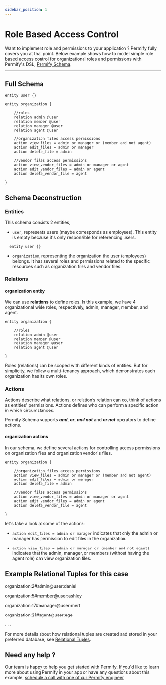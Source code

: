 ```yaml
---
sidebar_position: 1
---
```


# Role Based Access Control

Want to implement role and permissions to your application ? Permify fully covers you at that point. Below example shows how to model simple role based access control for organizational roles and permissions with Permify's DSL, [Permify Schema].

[Permify Schema]: /docs/getting-started/modeling

-------

## Full Schema

```perm
entity user {} 

entity organization {

    //roles 
    relation admin @user    
    relation member @user    
    relation manager @user    
    relation agent @user  

    //organization files access permissions
    action view_files = admin or manager or (member and not agent)
    action edit_files = admin or manager
    action delete_file = admin 

    //vendor files access permissions
    action view_vendor_files = admin or manager or agent
    action edit_vendor_files = admin or agent
    action delete_vendor_file = agent

} 
```

## Schema Deconstruction

### Entities

This schema consists 2 entities, 

- `user`, represents users (maybe corresponds as employees). This entity is empty because it's only responsible for referencing users.

```perm
  entity user {}
```

- `organization`, representing the organization the user (employees) belongs. It has several roles and permissions related to the specific resources such as organization files and vendor files.

### Relations

#### organization entity

We can use **relations** to define roles. In this example, we have 4 organizational wide roles, respectively; admin, manager, member, and agent. 

```perm
entity organization {

    //roles 
    relation admin @user    
    relation member @user    
    relation manager @user 
    relation agent @user     

}
```

Roles (relations) can be scoped with different kinds of entities. But for simplicity, we follow a multi-tenancy approach, which demonstrates each organization has its own roles.

### Actions

Actions describe what relations, or relation’s relation can do, think of actions as entities' permissions. Actions defines who can perform a specific action in which circumstances.

Permify Schema supports ***and***, ***or***, ***and not*** and ***or not*** operators to define actions. 

#### organization actions

In our schema, we define several actions for controlling access permissions on organization files and organization vendor's files.

```perm
entity organization {

    //organization files access permissions
    action view_files = admin or manager or (member and not agent)
    action edit_files = admin or manager
    action delete_file = admin 

    //vendor files access permissions
    action view_vendor_files = admin or manager or agent
    action edit_vendor_files = admin or agent
    action delete_vendor_file = agent

} 
```

let's take a look at some of the actions:

- ``action edit_files = admin or manager`` 
indicates that only the admin or manager has permission to edit files in the organization.

- ``action view_files = admin or manager or (member and not agent)``
indicates that the admin, manager, or members (without having the agent role) can view organization files.



## Example Relational Tuples for this case

organization:2#admin@user:daniel

organization:5#member@user:ashley

organization:17#manager@user:mert

organization:21#agent@user:ege

.
.
.

For more details about how relational tuples are created and stored in your preferred database, see [Relational Tuples].

[Relational Tuples]: ../getting-started/sync-data.md

## Need any help ?

Our team is happy to help you get started with Permify. If you'd like to learn more about using Permify in your app or have any questions about this example, [schedule a call with one of our Permify engineer](https://meetings-eu1.hubspot.com/ege-aytin/call-with-an-expert).


